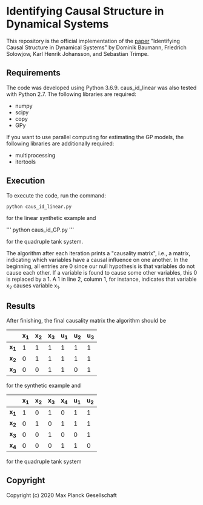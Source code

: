 # Identifying Causal Structure in Dynamical Systems

This repository is the official implementation of the [paper](https://arxiv.org/abs/2006.03906) "Identifying Causal Structure in Dynamical Systems" by Dominik Baumann, Friedrich Solowjow, Karl Henrik Johansson, and Sebastian Trimpe. 

## Requirements

The code was developed using Python 3.6.9. caus_id_linear was also tested with Python 2.7. The following libraries are required:

* numpy
* scipy
* copy
* GPy

If you want to use parallel computing for estimating the GP models, the following libraries are additionally required:

* multiprocessing
* itertools

## Execution

To execute the code, run the command:

```
python caus_id_linear.py
```
for the linear synthetic example and

'''
python caus_id_GP.py
'''

for the quadruple tank system.

The algorithm after each iteration prints a "causality matrix", i.e., a matrix, indicating which variables have a causal influence on one another. In the beginning, all entries are 0 since our null hypothesis is that variables do not cause each other. If a variable is found to cause some other variables, this 0 is replaced by a 1. A 1 in line 2, column 1, for instance, indicates that variable x<sub>2</sub> causes variable x<sub>1</sub>.

## Results

After finishing, the final causality matrix the algorithm should be

| | x<sub>1</sub> | x<sub>2</sub> | x<sub>3</sub> | u<sub>1</sub> | u<sub>2</sub> | u<sub>3</sub>|
| --- | --- | --- | --- | --- | --- | --- |
| **x<sub>1</sub>** | 1 | 1 | 1 | 1 | 1 | 1|
| **x<sub>2</sub>** | 0 | 1 | 1 | 1 | 1 | 1|
| **x<sub>3</sub>** | 0 | 0 | 1 | 1 | 0 | 1|

for the synthetic example and 

| | x<sub>1</sub> | x<sub>2</sub> | x<sub>3</sub> | x<sub>4</sub> | u<sub>1</sub> | u<sub>2</sub>|
| --- | --- | --- | --- | --- | --- | --- |
| **x<sub>1</sub>** | 1 | 0 | 1 | 0 | 1 | 1|
| **x<sub>2</sub>** | 0 | 1 | 0 | 1 | 1 | 1|
| **x<sub>3</sub>** | 0 | 0 | 1 | 0 | 0 | 1|
| **x<sub>4</sub>** | 0 | 0 | 0 | 1 | 1 | 0|

for the quadruple tank system

## Copyright

Copyright (c) 2020 Max Planck Gesellschaft
